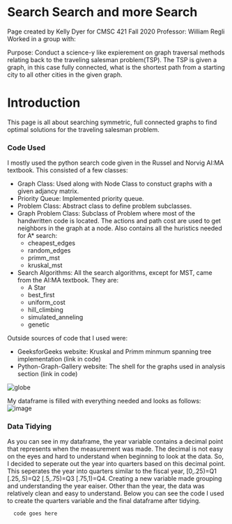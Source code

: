 # Search Search and more Search

Page created by Kelly Dyer for CMSC 421 Fall 2020 Professor: William Regli
Worked in a group with: 

Purpose: Conduct a science-y like expierement on graph traversal methods relating back to the traveling salesman problem(TSP). The TSP is given a graph, in this case fully connected, what is the shortest path from a starting city to all other cities in the given graph.

# Introduction

This page is all about searching symmetric, full connected graphs to find optimal solutions for the traveling salesman problem.
  
### Code Used

I mostly used the python search code given in the Russel and Norvig AI:MA textbook. This consisted of a few classes:
  * Graph Class: Used along with Node Class to constuct graphs with a given adjancy matrix. 
  * Priority Queue: Implemented priority queue.
  * Problem Class: Abstract class to define problem subclasses.
  * Graph Problem Class: Subclass of Problem where most of the handwritten code is located. The actions and path cost are used to get neighbors in the graph at a node. Also contains all the huristics needed for A* search:
     * cheapest_edges
     * random_edges
     * primm_mst
     * kruskal_mst
   * Search Algorithms: All the search algorithms, except for MST, came from the AI:MA textbook. They are:
        * A Star
        * best_first
        * uniform_cost
        * hill_climbing
        * simulated_anneling
        * genetic
        
Outside sources of code that I used were: 
  * GeeksforGeeks website: Kruskal and Primm minmum spanning tree implementation (link in code)
  * Python-Graph-Gallery website: The shell for the graphs used in analysis section (link in code)
 
    
  
![globe](https://user-images.githubusercontent.com/66328517/88014096-13b5de00-caec-11ea-8ce0-b342623ddbee.png)

My dataframe is filled with everything needed and looks as follows:
![image](https://user-images.githubusercontent.com/66328517/88014651-7491e600-caed-11ea-89d6-baf3462519bc.png)

### Data Tidying
  As you can see in my dataframe, the year variable contains a decimal point that represents when the measurement was made. The decimal is not easy on the eyes and hard to understand when beginning to look at the data. So, I decided to seperate out the year into quarters based on this decimal point. This seperates the year into quarters similar to the fiscal year, [0,.25)=Q1 [.25,.5)=Q2 [.5,.75)=Q3 [.75,1)=Q4. Creating a new variable made grouping and understanding the year eaiser. Other than the year, the data was relatively clean and easy to understand. Below you can see the code I used to create the quarters variable and the final dataframe after tidying. 
```markdown
  code goes here
```


